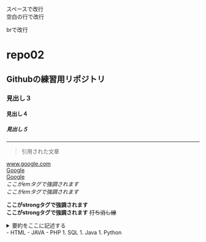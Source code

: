 スペースで改行  
空白の行で改行

brで改行<br>
# repo02
## Githubの練習用リポジトリ
### 見出し３
#### 見出し４
##### 見出し５
---
>引用された文章  

www.google.com  
[Google](www.google.com)  
[Google](www.google.com "タイトル")  
*ここがemタグで強調されます*  
_ここがemタグで強調されます_  

**ここがstrongタグで強調されます**  
__ここがstrongタグで強調されます__
~~打ち消し線~~  
<details>
 <summary>要約をここに記述する</summary>
 本文をここから書く。xxxxxxxxxxxxxxxxxxxxxxxxxxxxxxxxxxxxxxxxxxxxxxxxxxxxxxxxxxxxxxxxxxxxxxxxxxxx
</details>  
- HTML  
- JAVA  
- PHP  
 1. SQL  
 1. Java  
 1. Python
